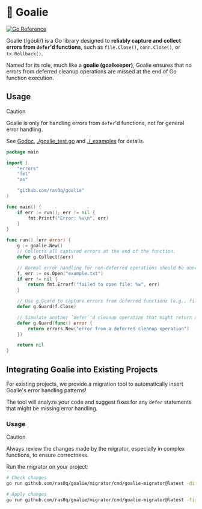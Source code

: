 # 🥅 Goalie

[![Go Reference](https://pkg.go.dev/badge/github.com/ras0q/goalie.svg)](https://pkg.go.dev/github.com/ras0q/goalie)

Goalie (/góʊli/) is a Go library designed to **reliably capture and collect errors from `defer`'d functions**, such as `file.Close()`, `conn.Close()`, or `tx.Rollback()`.

Named for its role, much like a **goalie (goalkeeper)**, Goalie ensures that no errors from deferred cleanup operations are missed at the end of Go function execution.

## Usage

> [!CAUTION]
> Goalie is only for handling errors from `defer`'d functions, not for general error handling.

See [Godoc](https://pkg.go.dev/github.com/ras0q/goalie), [./goalie_test.go](./goalie_test.go) and [./_examples](./_examples) for details.

```go
package main

import (
    "errors"
    "fmt"
    "os"

    "github.com/ras0q/goalie"
)

func main() {
    if err := run(); err != nil {
        fmt.Printf("Error: %v\n", err)
    }
}

func run() (err error) {
    g := goalie.New()
    // Collects all captured errors at the end of the function.
    defer g.Collect(&err)

    // Normal error handling for non-deferred operations should be done separately.
    f, err := os.Open("example.txt")
    if err != nil {
        return fmt.Errorf("failed to open file: %w", err)
    }

    // Use g.Guard to capture errors from deferred functions (e.g., file.Close(), conn.Close()).
    defer g.Guard(f.Close)

    // Simulate another `defer`'d cleanup operation that might return an error
    defer g.Guard(func() error {
        return errors.New("error from a deferred cleanup operation")
    })

    return nil
}
```

## Integrating Goalie into Existing Projects

For existing projects, we provide a migration tool to automatically insert Goalie's error handling patterns!

The tool will analyze your code and suggest fixes for any `defer` statements that might be missing error handling.

### Usage

> [!CAUTION]
> Always review the changes made by the migrator, especially in complex functions, to ensure correctness.

Run the migrator on your project:

```bash
# Check changes
go run github.com/ras0q/goalie/migrator/cmd/goalie-migrator@latest -diff -fix ./...

# Apply changes
go run github.com/ras0q/goalie/migrator/cmd/goalie-migrator@latest -fix ./...
```

